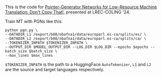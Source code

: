 This is the code for [Pointer-Generator Networks for Low-Resource Machine Translation: Don't Copy That!](https://arxiv.org/abs/2403.10963), presented at LREC-COLING '24.

Train MT with PGNs like this:
```
python pgn.py \
--DATADIR_L1 /export/b08/nbafna1/data/europarl.es-ca/splits/es/ \
--DATADIR_L2 /export/b08/nbafna1/data/europarl.es-ca/splits/ca/ \
--TOKENIZER_INPATH $TOKENIZER_INPATH \
--OUTPUT_DIR $MODEL_OUTPUT_DIR --LOG_DIR $LOG_DIR --epochs $epochs --batch_size $batch_size \
--max_lines $max_lines
```
`$TOKENIZER_INPATH` is the path to a HuggingFace `AutoTokenizer`, `L1` and `L2` are the source and target languages respectively.
